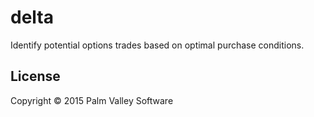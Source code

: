 # delta

Identify potential options trades based on optimal purchase conditions.


## License

Copyright &copy; 2015 Palm Valley Software

